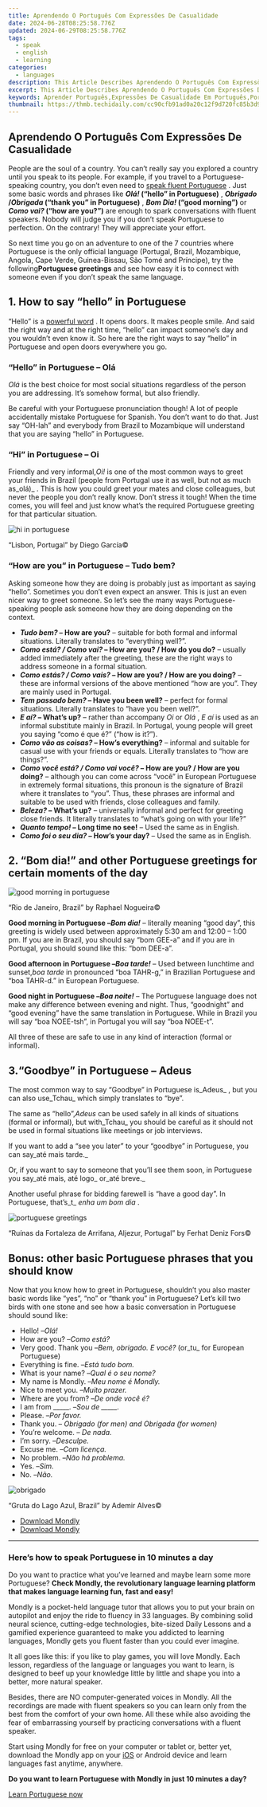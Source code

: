 ```yaml
---
title: Aprendendo O Português Com Expressões De Casualidade
date: 2024-06-28T08:25:58.776Z
updated: 2024-06-29T08:25:58.776Z
tags:
  - speak
  - english
  - learning
categories:
  - languages
description: This Article Describes Aprendendo O Português Com Expressões De Casualidade
excerpt: This Article Describes Aprendendo O Português Com Expressões De Casualidade
keywords: Aprender Português,Expressões De Casualidade Em Português,Português Conversacional,Frases Populares Em Português,Casualidade Linguística Portuguesa,Português Idiomático E Coloquial,Aprendizado De Língua Portuguesa (Expressões)
thumbnail: https://thmb.techidaily.com/cc90cfb91ad0a20c12f9d720fc85b3d9e0382268e1d979284c574fcec450998c.jpg
---
```


## Aprendendo O Português Com Expressões De Casualidade

 People are the soul of a country. You can’t really say you explored a country until you speak to its people. For example, if you travel to a Portuguese-speaking country, you don’t even need to [speak fluent Portuguese](https://shop.mondly.com/affiliate.php?ACCOUNT=ATISTUDI&AFFILIATE=108875&PATH=https://www.mondly.com?AFFILIATE=108875) . Just some basic words and phrases like **_Olá!_ (“hello” in Portuguese)** , **_Obrigado_ /_Obrigada_ (“thank you” in Portuguese)** , **_Bom Dia!_ (“good morning”)** or **_Como vai?_ (“how are you?”)** are enough to spark conversations with fluent speakers. Nobody will judge you if you don’t speak Portuguese to perfection. On the contrary! They will appreciate your effort.

 So next time you go on an adventure to one of the 7 countries where Portuguese is the only official language (Portugal, Brazil, Mozambique, Angola, Cape Verde, Guinea-Bissau, São Tomé and Príncipe), try the following**Portuguese greetings** and see how easy it is to connect with someone even if you don’t speak the same language.

## 1\. How to say “hello” in Portuguese

 “Hello” is a [powerful word](https://www.merriam-webster.com/words-at-play/the-origin-of-hello) . It opens doors. It makes people smile. And said the right way and at the right time, “hello” can impact someone’s day and you wouldn’t even know it. So here are the right ways to say “hello” in Portuguese and open doors everywhere you go.

### “Hello” in Portuguese – Olá

_Olá_ is the best choice for most social situations regardless of the person you are addressing. It’s somehow formal, but also friendly.

 Be careful with your Portuguese pronunciation though! A lot of people accidentally mistake Portuguese for Spanish. You don’t want to do that. Just say “OH-lah” and everybody from Brazil to Mozambique will understand that you are saying “hello” in Portuguese.

### “Hi” in Portuguese – Oi

 Friendly and very informal,_Oi!_ is one of the most common ways to greet your friends in Brazil (people from Portugal use it as well, but not as much as_olá)_ . This is how you could greet your mates and close colleagues, but never the people you don’t really know. Don’t stress it tough! When the time comes, you will feel and just know what’s the required Portuguese greeting for that particular situation.

![hi in portuguese](https://edge.mondly.com/blog/wp-content/uploads/2019/08/hi-in-portuguese-1024x658.jpg "Hello In Portuguese And Other Basic Portuguese Greetings You Need To Know 2")

 “Lisbon, Portugal” by Diego García©

### “How are you” in Portuguese – Tudo bem?

 Asking someone how they are doing is probably just as important as saying “hello”. Sometimes you don’t even expect an answer. This is just an even nicer way to greet someone. So let’s see the many ways Portuguese-speaking people ask someone how they are doing depending on the context.

* **_Tudo bem?_ – How are you?** – suitable for both formal and informal situations. Literally translates to “everything well?”.
* **_Como está? /_ _Como vai?_ – How are you? / How do you do?** _–_ usually added immediately after the greeting, these are the right ways to address someone in a formal situation.
* **_Como estás? / Como vais?_ – How are you? / How are you doing?** – these are informal versions of the above mentioned “how are you”. They are mainly used in Portugal.
* **_Tem passado bem?_  – Have you been well?** – perfect for formal situations. Literally translates to “have you been well?”.
* **_E aí?_ – What’s up?**  – rather than accompany _Oi_ or _Olá_ , _E aí_  is used as an informal substitute mainly in Brazil. In Portugal, young people will greet you saying “como é que é?” (“how is it?”).
* **_Como vão as coisas?_ – How’s everything?** – informal and suitable for casual use with your friends or equals. Literally translates to “how are things?”.
* **_Como você está? / Como vai você?_ – How are you? / How are you doing?** – although you can come across “você” in European Portuguese in extremely formal situations, this pronoun is the signature of Brazil where it translates to “you”. Thus, these phrases are informal and suitable to be used with friends, close colleagues and family.
* **_Beleza?_ – What’s up?** – universally informal and perfect for greeting close friends. It literally translates to “what’s going on with your life?”
* **_Quanto tempo!_ – Long time no see!** – Used the same as in English.
* **_Como foi o seu dia?_ – How’s your day?** – Used the same as in English.

## 2\. “Bom dia!” and other Portuguese greetings for certain moments of the day

![good morning in portuguese](https://edge.mondly.com/blog/wp-content/uploads/2019/08/good-morning-in-portuguese-1024x642.jpg "Hello In Portuguese And Other Basic Portuguese Greetings You Need To Know 3")

 “Rio de Janeiro, Brazil” by Raphael Nogueira©

 **Good morning in Portuguese –_Bom dia!_**  – literally meaning “good day”, this greeting is widely used between approximately 5:30 am and 12:00 – 1:00 pm. If you are in Brazil, you should say “bom GEE-a” and if you are in Portugal, you should sound like this: “bom DEE-a”.

 **Good afternoon in Portuguese –_Boa tarde!_**  – Used between lunchtime and sunset,_boa tarde_ in pronounced “boa TAHR-g,” in Brazilian Portuguese and “boa TAHR-d.” in European Portuguese.

 **Good night in Portuguese –_Boa noite!_**  – The Portuguese language does not make any difference between evening and night. Thus, “goodnight” and “good evening” have the same translation in Portuguese. While in Brazil you will say “boa NOEE-tsh”, in Portugal you will say “boa NOEE-t”.

 All three of these are safe to use in any kind of interaction (formal or informal).

## 3.“Goodbye” in Portuguese – Adeus

 The most common way to say “Goodbye” in Portuguese is_Adeus_ , but you can also use_Tchau_ which simply translates to “bye”.

 The same as “hello”,_Adeus_ can be used safely in all kinds of situations (formal or informal), but with_Tchau_ you should be careful as it should not be used in formal situations like meetings or job interviews.

 If you want to add a “see you later” to your “goodbye” in Portuguese, you can say_até mais tarde._

 Or, if you want to say to someone that you’ll see them soon, in Portuguese you say_até mais, até logo_ or_até breve._

 Another useful phrase for bidding farewell is “have a good day”. In Portuguese, that’s_t_ _enha um bom dia_ .

![portuguese greetings](https://edge.mondly.com/blog/wp-content/uploads/2019/08/portuguese-greetings-1024x682.jpg "Hello In Portuguese And Other Basic Portuguese Greetings You Need To Know 4")

 “Ruínas da Fortaleza de Arrifana, Aljezur, Portugal” by Ferhat Deniz Fors©

## Bonus: other basic Portuguese phrases that you should know

 Now that you know how to greet in Portuguese, shouldn’t you also master basic words like “yes”, “no” or “thank you” in Portuguese? Let’s kill two birds with one stone and see how a basic conversation in Portuguese should sound like:

* Hello! –_Olá!_
* How are you? –_Como está?_
* Very good. Thank you –_Bem, obrigado. E você?_ (or_tu_ for European Portuguese)
* Everything is fine. –_Está tudo bom._
* What is your name? –_Qual é o seu nome?_
* My name is Mondly. –_Meu nome é Mondly._
* Nice to meet you. –_Muito prazer._
* Where are you from? –_De onde você é?_
* I am from \_\_\_\_\_. –_Sou de \_\_\_\_\_._
* Please. –_Por favor._
* Thank you. – _Obrigado (for men) and Obrigada (for women)_
* You’re welcome. – _De nada._
* I’m sorry. –_Desculpe._
* Excuse me. –_Com licença._
* No problem. –_Não há problema._
* Yes. –_Sim._
* No. –_Não._

![obrigado](https://edge.mondly.com/blog/wp-content/uploads/2019/08/obrigado-1024x682.jpg "Hello In Portuguese And Other Basic Portuguese Greetings You Need To Know 5")

 “Gruta do Lago Azul, Brazil” by Ademir Alves©

* [Download Mondly](https://www.facebook.com/sharer/sharer.php?u=https%3A%2F%2Fwww.mondly.com%2Fblog%2Fhello-in-portuguese-basic-portuguese-greetings-you-need%2F&t=Hello+in+Portuguese+and+Other+Basic+Portuguese+Greetings+You+Need+to+Know "Share on Facebook")
* [Download Mondly](https://shop.mondly.com/affiliate.php?ACCOUNT=ATISTUDI&AFFILIATE=108875&PATH=https://www.mondly.com?AFFILIATE=108875)

---

### Here’s how to speak Portuguese in 10 minutes a day

 Do you want to practice what you’ve learned and maybe learn some more Portuguese? **Check Mondly, the revolutionary language learning platform that makes language learning fun, fast and easy!**

 Mondly is a pocket-held language tutor that allows you to put your brain on autopilot and enjoy the ride to fluency in 33 languages. By combining solid neural science, cutting-edge technologies, bite-sized Daily Lessons and a gamified experience guaranteed to make you addicted to learning languages, Mondly gets you fluent faster than you could ever imagine.

 It all goes like this: if you like to play games, you will love Mondly. Each lesson, regardless of the language or languages you want to learn, is designed to beef up your knowledge little by little and shape you into a better, more natural speaker.

 Besides, there are NO computer-generated voices in Mondly. All the recordings are made with fluent speakers so you can learn only from the best from the comfort of your own home. All these while also avoiding the fear of embarrassing yourself by practicing conversations with a fluent speaker.

 Start using Mondly for free on your computer or tablet or, better yet, download the Mondly app on your [iOS](https://app.adjust.io/5ixfg4k?campaign=blog-post-id-3290&fallback=https%3A%2F%2Fapp.mondly.com?avangate%5Fsrc=blog-post-id-3290?mother%5Flang=en%5Fus?target%5Flang=br&redirect%5Fandroid=https%3A%2F%2Fplay.google.com%2Fstore%2Fapps%2Fdetails%3Fid%3Dcom.atistudios.mondly.languages&redirect%5Fios=https%3A%2F%2Fitunes.apple.com%2Fapp%2Fid987873536&redirect%5Fmacos=https%3A%2F%2Fapp.mondly.com?avangate%5Fsrc=blog-post-id-3290?mother%5Flang=en%5Fus?target%5Flang=br) or Android device and learn languages fast anytime, anywhere.

**Do you want to learn Portuguese with Mondly in just 10 minutes a day?**

[Learn Portuguese now](https://adjt.mondly.com/5ixfg4k?campaign=blog-post-id-3290&fallback=https%3A%2F%2Fapp.mondly.com%3Futm%5Fmedium%3Dblog%5Fblog-post-id-3290%26utm%5Fsource%3Dblog-post-id-3290&redirect%5Fmacos=https%3A%2F%2Fapp.mondly.com%3Futm%5Fmedium%3Dblog%5Fblog-post-id-3290%26utm%5Fsource%3Dblog-post-id-3290&redirect%5Fandroid=https%3A%2F%2Fplay.google.com%2Fstore%2Fapps%2Fdetails%3Fid%3Dcom.atistudios.mondly.languages%3Futm%5Fmedium%3Dblog%5Fblog-post-id-3290%26utm%5Fsource%3Dblog-post-id-3290&redirect%5Fios=https%3A%2F%2Fapps.apple.com%2Fapp%2Fapple-store%2Fid987873536%3Fpt%3D78954800%26ct%3Dblog-post-id-3290%26mt%3D8 "Learn Portuguese now")

<ins class="adsbygoogle"
     style="display:block"
     data-ad-format="autorelaxed"
     data-ad-client="ca-pub-7571918770474297"
     data-ad-slot="1223367746"></ins>



<ins class="adsbygoogle"
     style="display:block"
     data-ad-client="ca-pub-7571918770474297"
     data-ad-slot="8358498916"
     data-ad-format="auto"
     data-full-width-responsive="true"></ins>


